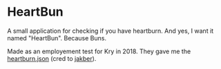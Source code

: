 # HeartBun

A small application for checking if you have heartburn. And yes, I want it named "HeartBun". Because Buns.

Made as an employement test for Kry in 2018. They gave me the [heartburn.json](heartburn.json) (cred to [jakber](https://github.com/jakber)).
